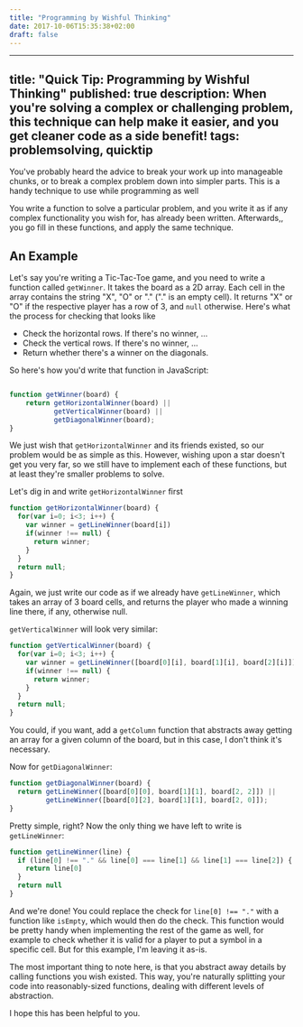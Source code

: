 ```yaml
---
title: "Programming by Wishful Thinking"
date: 2017-10-06T15:35:38+02:00
draft: false
---
```


---
title: "Quick Tip: Programming by Wishful Thinking"
published: true
description: When you're solving a complex or challenging problem, this technique can help make it easier, and you get cleaner code as a side benefit!
tags: problemsolving, quicktip
---

You've probably heard the advice to break your work up into manageable chunks, or to break a complex problem down into simpler parts. This is a handy technique to use while programming as well

You write a function to solve a particular problem, and you write it as if any complex functionality you wish for, has already been written. Afterwards,, you go fill in these functions, and apply the same technique.

## An Example

Let's say you're writing a Tic-Tac-Toe game, and you need to write a function called `getWinner`. It takes the board as a 2D array. Each cell in the array contains the string "X", "O" or "." ("." is an empty cell). It returns "X" or "O" if the respective player has a row of 3, and `null` otherwise. Here's what the process for checking that looks like

  - Check the horizontal rows. If there's no winner, ...
  - Check the vertical rows. If there's no winner, ...
  - Return whether there's a winner on the diagonals.

So here's how you'd write that function in JavaScript:

```js

function getWinner(board) {
    return getHorizontalWinner(board) ||
           getVerticalWinner(board) ||
           getDiagonalWinner(board);
}
```

We just wish that `getHorizontalWinner` and its friends existed, so our problem would be as simple as this. However, wishing upon a star doesn't get you very far, so we still have to implement each of these functions, but at least they're smaller problems to solve.

Let's dig in and write `getHorizontalWinner` first

```js
function getHorizontalWinner(board) {
  for(var i=0; i<3; i++) {
    var winner = getLineWinner(board[i])
    if(winner !== null) {
      return winner;
    }
  }
  return null;
}
```

Again, we just write our code as if we already have `getLineWinner`, which takes an array of 3 board cells, and returns the player who made a winning line there, if any, otherwise null.

`getVerticalWinner` will look very similar:

```js
function getVerticalWinner(board) {
  for(var i=0; i<3; i++) {
    var winner = getLineWinner([board[0][i], board[1][i], board[2][i]])
    if(winner !== null) {
      return winner;
    }
  }
  return null;
}
```

You could, if you want, add a `getColumn` function that abstracts away getting an array for a given column of the board, but in this case, I don't think it's necessary. 

Now for `getDiagonalWinner`:

```js
function getDiagonalWinner(board) {
  return getLineWinner([board[0][0], board[1][1], board[2, 2]]) ||
         getLineWinner([board[0][2], board[1][1], board[2, 0]]);
}
```

Pretty simple, right? Now the only thing we have left to write is `getLineWinner`:

```js
function getLineWinner(line) {
  if (line[0] !== "." && line[0] === line[1] && line[1] === line[2]) {
    return line[0]
  }
  return null
}
```

And we're done! You could replace the check for `line[0] !== "."` with a function like `isEmpty`, which would then do the check. This function would be pretty handy when implementing the rest of the game as well, for example to check whether it is valid for a player to put a symbol in a specific cell. But for this example, I'm leaving it as-is.

The most important thing to note here, is that you abstract away details by calling functions you wish existed. This way, you're naturally splitting your code into reasonably-sized functions, dealing with different levels of abstraction.

I hope this has been helpful to you.